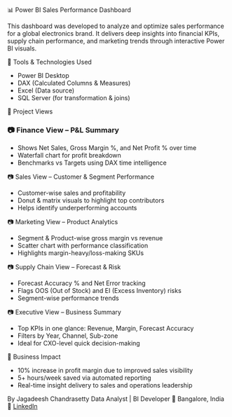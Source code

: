 📊 Power BI Sales Performance Dashboard

This dashboard was developed to analyze and optimize sales performance for a global electronics brand. It delivers deep insights into financial KPIs, supply chain performance, and marketing trends through interactive Power BI visuals.

 🧰 Tools & Technologies Used
- Power BI Desktop
- DAX (Calculated Columns & Measures)
- Excel (Data source)
- SQL Server (for transformation & joins)

🧩 Project Views

### 📷 Finance View – P&L Summary

- Shows Net Sales, Gross Margin %, and Net Profit % over time
- Waterfall chart for profit breakdown
- Benchmarks vs Targets using DAX time intelligence

📷 Sales View – Customer & Segment Performance

- Customer-wise sales and profitability
- Donut & matrix visuals to highlight top contributors
- Helps identify underperforming accounts

📷 Marketing View – Product Analytics

- Segment & Product-wise gross margin vs revenue
- Scatter chart with performance classification
- Highlights margin-heavy/loss-making SKUs

📷 Supply Chain View – Forecast & Risk

- Forecast Accuracy % and Net Error tracking
- Flags OOS (Out of Stock) and EI (Excess Inventory) risks
- Segment-wise performance trends

📷 Executive View – Business Summary

- Top KPIs in one glance: Revenue, Margin, Forecast Accuracy
- Filters by Year, Channel, Sub-zone
- Ideal for CXO-level quick decision-making

🎯 Business Impact
- 10% increase in profit margin due to improved sales visibility
- 5+ hours/week saved via automated reporting
- Real-time insight delivery to sales and operations leadership

By Jagadeesh Chandrasetty 
Data Analyst | BI Developer
📍 Bangalore, India  
🔗 [LinkedIn](https://www.linkedin.com/in/jagadeesh-chandrasetty-48162a27a)
